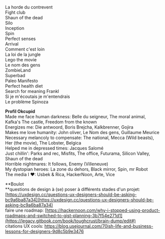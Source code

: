 La horde du contrevent  
Fight club  
Shaun of the dead  
Silo  
Inception  
Spin  
Perfect senses  
Arrival  
Comment c'est loin  
La loi de la jungle  
Lego the movie  
Le nom des gens  
ZombieLand  
Superbad  
Paleo Manifesto  
Perfect health diet  
Search for meaning Frankl  
Si je m'écoutais je m'entendrais  
Le problème Spinoza

**Profil Okcupid**  
Made me face human darkness: Belle du seigneur, The moral animal, Kafka's The castle, Freedom from the known  
Energizes me: Die antwoord, Boris Brejcha, Kalkbrenner, Gojira  
Makes me love humanity: John oliver, Le Nom des gens, Guillaume Meurice  
Necessary melancoly to compensate: The national, Mecca \(Wild beasts\), Her \(the movie\), The Lobster, Belgica  
Helped me in depressed times: Jacques Salomé  
Just chillin': Parks and rec, Misfits, The office, Futurama, Silicon Valley, Shaun of the dead  
Horrible nightmares: It follows, Enemy \(Villeneuve\)  
My dystopian heroes: La zone du dehors, Black mirror, Spin, mr Robot  
The media I ❤: Usbek & Rica, HackerNoon, Arte, Vice

**Boulot    
**questions de design à \(se\) poser à différents stades d'un projet: [https://uxdesign.cc/questions-ux-designers-should-be-asking-bc9a6ba87a34](https://uxdesign.cc/questions-ux-designers-should-be-asking-bc9a6ba87a34)  
faire une roadmap: [https://hackernoon.com/why-i-stopped-using-product-roadmaps-and-switched-to-gist-planning-3b7f54e271d1](https://legacy.gitbook.com/book/toughcrust/brain-dump/edit#)  
citations UX cools: https://blog.usejournal.com/70ish-life-and-business-lessons-for-designers-9d8c5b9e3476

